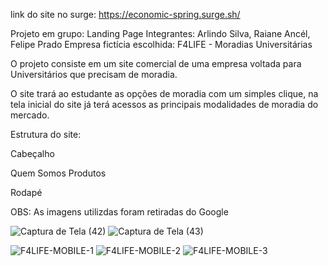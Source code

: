 link do site no surge: https://economic-spring.surge.sh/

Projeto em grupo: Landing Page
Integrantes: Arlindo Silva, Raiane Ancél, Felipe Prado
Empresa fictícia escolhida: F4LIFE - Moradias Universitárias

O projeto consiste em um site comercial de uma empresa voltada para Universitários que precisam de moradia.

O site trará ao estudante as opções de moradia com um simples clique, na tela inicial do site já terá acessos as principais modalidades de moradia do mercado.

Estrutura do site:

Cabeçalho

  Quem Somos
  Produtos
 
Rodapé

OBS: As imagens utilizdas foram retiradas do Google

![Captura de Tela (42)](https://user-images.githubusercontent.com/104537653/172020149-cc9611d1-a9ec-4b40-a515-7c52a2d1f438.png)
![Captura de Tela (43)](https://user-images.githubusercontent.com/104537653/172020147-74badbf0-5f04-48de-b43a-609d7b865bce.png)

![F4LIFE-MOBILE-1](https://user-images.githubusercontent.com/104537653/172020146-912a8599-57b3-4fe1-8bb7-37267266f854.png)
![F4LIFE-MOBILE-2](https://user-images.githubusercontent.com/104537653/172020145-e12a5d1b-4397-46c3-b525-63f44c053e19.png)
![F4LIFE-MOBILE-3](https://user-images.githubusercontent.com/104537653/172020144-60f6b46c-21f8-47ea-b6ed-410eaaaf5643.png)
